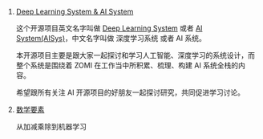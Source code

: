 1. [Deep Learning System &amp; AI System](https://chenzomi12.github.io/)

   这个开源项目英文名字叫做 [Deep Learning System](https://github.com/chenzomi12/DeepLearningSystem) 或者 [AI System(AISys)](https://github.com/chenzomi12/DeepLearningSystem)，中文名字叫做 深度学习系统 或者 AI 系统。

   本开源项目主要是跟大家一起探讨和学习人工智能、深度学习的系统设计，而整个系统是围绕着 ZOMI 在工作当中所积累、梳理、构建 AI 系统全栈的内容。

   希望跟所有关注 AI 开源项目的好朋友一起探讨研究，共同促进学习讨论。
2. [数学要素](https://github.com/Visualize-ML/Book3_Elements-of-Mathematics)

   从加减乘除到机器学习

‍
